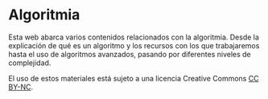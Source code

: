 # Algoritmia

Esta web abarca varios contenidos relacionados con la algoritmia. Desde la explicación de qué es un algoritmo y los recursos con los que trabajaremos hasta el uso de algoritmos avanzados, pasando por diferentes niveles de complejidad. 

El uso de estos materiales está sujeto a una licencia Creative Commons <a target="_blank" href="https://creativecommons.org/licenses/by-nc/4.0/">CC BY-NC</a>.